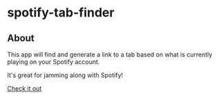 # spotify-tab-finder

## About

This app will find and generate a link to a tab based on what is currently playing on your Spotify account.

It's great for jamming along with Spotify!

[Check it out](https://devnoot.github.io/spotify-tab-finder)
